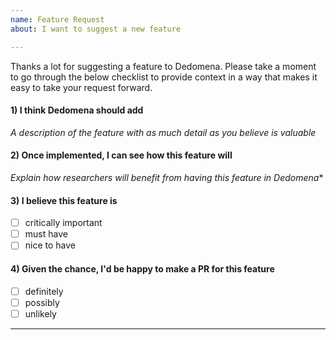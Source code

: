 ```yaml
---
name: Feature Request
about: I want to suggest a new feature

---
```


Thanks a lot for suggesting a feature to Dedomena. Please take a moment to go through the below checklist to provide context in a way that makes it easy to take your request forward.

#### 1) I think Dedomena should add

*A description of the feature with as much detail as you believe is valuable*

#### 2) Once implemented, I can see how this feature will

*Explain how researchers will benefit from having this feature in Dedomena**

#### 3) I believe this feature is

- [ ] critically important
- [ ] must have
- [ ] nice to have

#### 4) Given the chance, I'd be happy to make a PR for this feature

- [ ] definitely
- [ ] possibly
- [ ] unlikely

---
